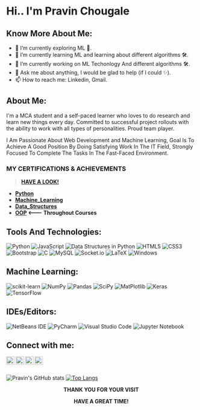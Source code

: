 <h1> Hi.. I'm Pravin Chougale </h1>
<h2>Know More About Me:</h2>

- 🔭 I’m currently exploring ML 🚀.
- 🌱 I’m currently learning ML and learning about different algorithms 🛠.
- 🌱 I’m currently working on ML Techonlogy And different algorithms 🛠.
- 💬 Ask me about anything, I would be glad to help (if I could ✨).
- 📫 How to reach me: Linkedin, Gmail.

<h2>About Me:</h2>

<p>
  I'm a MCA student and a self-paced learner who loves to do research and learn new things every day. Committed to successful project rollouts with the ability to work with all types of personalities. Proud team player.
</p>  

<p>
  I Am Passionate About Web Development and Machine Learning, Goal Is To Achieve A Good Position By Doing
Satisfying Work In The IT Field, Strongly Focused To Complete The Tasks In The Fast-Faced
Environment.
</p>


 ### MY CERTIFICATIONS & ACHIEVEMENTS

>**[HAVE A LOOK!](https://github.com/Amey-Thakur/ACHIEVEMENTS#readme)**

 - **[Python](https://github.com/Itspravin08/MY-CERTIFICATIONS/blob/main/Python%20Certificate.pdf#Python)**
 - **[Machine_Learning](https://github.com/Itspravin08/MY-CERTIFICATIONS/blob/main/Machine%20Learning%20Certificate.pdf#Machine_Learning)**
 - **[Data_Structures ](https://github.com/Itspravin08/MY-CERTIFICATIONS/blob/main/Data%20Structures%20in%20Python%20Certificate.pdf#Data_Structures)**
 - **[OOP](https://github.com/Itspravin08/MY-CERTIFICATIONS/blob/main/Object%20Oriented%20Programming%20Certificate.pdf#OOP)          <--- Throughout Courses**



<h2>Tools And Technologies:</h2>
<p align="center">
  
![Python](https://img.shields.io/badge/python-darkblue?style=for-the-badge&logo=python&logoColor=white)
![JavaScript](https://img.shields.io/badge/javascript-%2320232a.svg?style=for-the-badge&logo=javascript&logoColor=white)
![Data Structures in Python](https://img.shields.io/badge/DataStructures-%23FF0000.svg?style=for-the-badge&logo=adobe&logoColor=white)
![HTML5](https://img.shields.io/badge/html5-%23E34F26.svg?style=for-the-badge&logo=html5&logoColor=white)
![CSS3](https://img.shields.io/badge/css3-%231572B6.svg?style=for-the-badge&logo=css3&logoColor=white)
![Bootstrap](https://img.shields.io/badge/bootstrap-%23563D7C.svg?style=for-the-badge&logo=bootstrap&logoColor=white)
![C](https://img.shields.io/badge/c-%2300599C.svg?style=for-the-badge&logo=c&logoColor=white)
![MySQL](https://img.shields.io/badge/mysql-%2300f.svg?style=for-the-badge&logo=mysql&logoColor=white)
![Socket.io](https://img.shields.io/badge/Socket.io-black?style=for-the-badge&logo=socket.io&badgeColor=010101)
![LaTeX](https://img.shields.io/badge/latex-%23008080.svg?style=for-the-badge&logo=latex&logoColor=white)
![Windows](https://img.shields.io/badge/Windows-0078D6?style=for-the-badge&logo=windows&logoColor=white)

</p>

<h2>Machine Learning:</h2>
<p align="center">
  
  ![scikit-learn](https://img.shields.io/badge/scikit--learn-%23CC0000.svg?style=for-the-badge&logo=scikit-learn&logoColor=white)
  ![NumPy](https://img.shields.io/badge/numpy-%23013243.svg?style=for-the-badge&logo=numpy&logoColor=white)
  ![Pandas](https://img.shields.io/badge/pandas-%23150458.svg?style=for-the-badge&logo=pandas&logoColor=white)
  ![SciPy](https://img.shields.io/badge/SciPy-%230C55A5.svg?style=for-the-badge&logo=scipy&logoColor=%white)
  ![MatPlotlib](https://img.shields.io/badge/MatPlotlib-%233F4F75.svg?style=for-the-badge&logo=plotly&logoColor=white)
  ![Keras](https://img.shields.io/badge/Keras-%23D00000.svg?style=for-the-badge&logo=Keras&logoColor=white)
  ![TensorFlow](https://img.shields.io/badge/TensorFlow-%23FF6F00.svg?style=for-the-badge&logo=TensorFlow&logoColor=white)
  
</p>

<h2>IDEs/Editors:</h2>
<p align="center">
  
  ![NetBeans IDE](https://img.shields.io/badge/NetBeansIDE-1B6AC6.svg?style=for-the-badge&logo=apache-netbeans-ide&logoColor=white)
  ![PyCharm](https://img.shields.io/badge/pycharm-143?style=for-the-badge&logo=pycharm&logoColor=black&color=black&labelColor=green)
  ![Visual Studio Code](https://img.shields.io/badge/Visual%20Studio%20Code-0078d7.svg?style=for-the-badge&logo=visual-studio-code&logoColor=white)
  ![Jupyter Notebook](https://img.shields.io/badge/jupyter-%23FA0F00.svg?style=for-the-badge&logo=jupyter&logoColor=white)
</p>

<h2>Connect with me:</h2>
<p align="left">
</a>
<a href="https://www.linkedin.com/in/pravin08">
  <img align="left" alt="Pravin's Linkdein" width="22px" src="https://cdn.jsdelivr.net/npm/simple-icons@v3/icons/linkedin.svg" />
</a>
<a href="https://github.com/Itspravin08">
  <img align="left" alt="Reeha's Github" width="22px" src="https://cdn.jsdelivr.net/npm/simple-icons@v3/icons/github.svg" />
</a>
<a href="https://instagram.com/its_pravin_official/">
  <img align="left" alt="Pravin's Instagram" width="22px" src="https://cdn.jsdelivr.net/npm/simple-icons@v3/icons/instagram.svg" />
</a>
<a href="https://www.facebook.com/pravin.chougale.374/">
  <img align="left" alt="Pravin's Facebook" width="22px" src="https://cdn.jsdelivr.net/npm/simple-icons@v3/icons/facebook.svg" />
</a>
</p>
<br><br>

![Pravin's GitHub stats](https://github-readme-stats.vercel.app/api?username=Itspravin08&show_icons=true&theme=highcontrast)
[![Top Langs](https://github-readme-stats.vercel.app/api/top-langs/?username=Itspravin08&layout=compact&theme=highcontrast)](https://github.com/Itspravin08/github-readme-stats)

**<p align="center"> <b> THANK YOU FOR YOUR VISIT <b> </p>**

**<p align="center"> <b> HAVE A GREAT TIME! <b> </p>**

